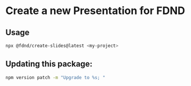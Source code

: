 # Create a new Presentation for FDND

## Usage
```bash
npx @fdnd/create-slides@latest <my-project> 
```

## Updating this package:
```bash
npm version patch -m "Upgrade to %s; "
```